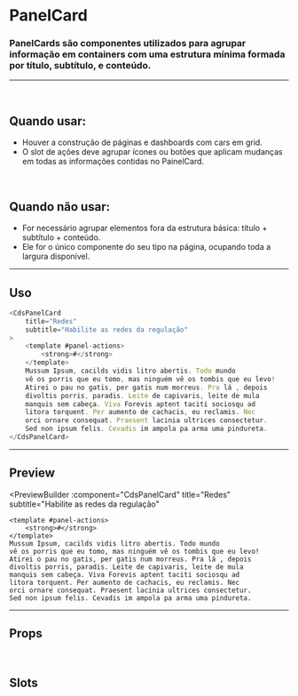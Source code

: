 # PanelCard

### PanelCards são componentes utilizados para agrupar informação em containers com uma estrutura mínima formada por título, subtítulo, e conteúdo.
---
<br />

## Quando usar:
- Houver a construção de páginas e dashboards com cars em grid.
- O slot de ações deve agrupar ícones ou botões que aplicam mudanças em todas as informações contidas no PainelCard.

<br />

## Quando não usar:
- For necessário agrupar elementos fora da estrutura básica: título + subtítulo + conteúdo.
- Ele for o único componente do seu tipo na página, ocupando toda a largura disponível.

---

## Uso

```js
<CdsPanelCard
	title="Redes"
	subtitle="Habilite as redes da regulação"
>
	<template #panel-actions>
		<strong>#</strong>
	</template>
	Mussum Ipsum, cacilds vidis litro abertis. Todo mundo
	vê os porris que eu tomo, mas ninguém vê os tombis que eu levo!
	Atirei o pau no gatis, per gatis num morreus. Pra lá , depois
	divoltis porris, paradis. Leite de capivaris, leite de mula
	manquis sem cabeça. Viva Forevis aptent taciti sociosqu ad
	litora torquent. Per aumento de cachacis, eu reclamis. Nec
	orci ornare consequat. Praesent lacinia ultrices consectetur.
	Sed non ipsum felis. Cevadis im ampola pa arma uma pindureta.
</CdsPanelCard>
```

---

## Preview

<PreviewBuilder
	:component="CdsPanelCard"
	title="Redes"
	subtitle="Habilite as redes da regulação"
>
	<template #panel-actions>
		<strong>#</strong>
	</template>
	Mussum Ipsum, cacilds vidis litro abertis. Todo mundo
	vê os porris que eu tomo, mas ninguém vê os tombis que eu levo!
	Atirei o pau no gatis, per gatis num morreus. Pra lá , depois
	divoltis porris, paradis. Leite de capivaris, leite de mula
	manquis sem cabeça. Viva Forevis aptent taciti sociosqu ad
	litora torquent. Per aumento de cachacis, eu reclamis. Nec
	orci ornare consequat. Praesent lacinia ultrices consectetur.
	Sed non ipsum felis. Cevadis im ampola pa arma uma pindureta.
</PreviewBuilder>

---

## Props

<APITable
	name="PanelCard"
	section="props"
/>
<br />

## Slots

<APITable
	name="PanelCard"
	section="slots"
/>

<script setup>
import CdsPanelCard from '@/components/PanelCard.vue';
</script>
